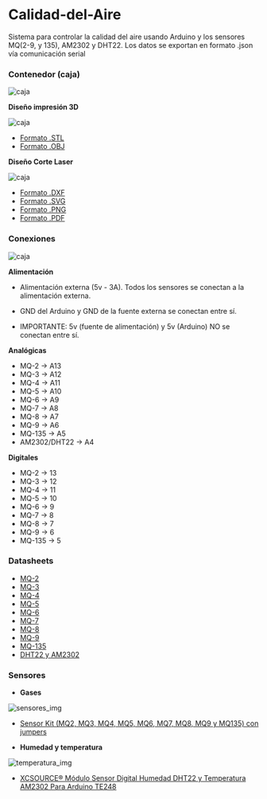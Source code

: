 # Calidad-del-Aire
Sistema para controlar la calidad del aire usando Arduino y los sensores MQ(2-9, y 135), AM2302 y DHT22. Los datos se exportan en formato .json vía comunicación serial

### Contenedor (caja)

![caja](caja/caja_concepto.jpg)

**Diseño impresión 3D**

![caja](caja/caja_3d_frontal.png)

- [Formato .STL](caja/caja_design.png)
- [Formato .OBJ](caja/caja_design.png)

**Diseño Corte Laser**

![caja](caja/caja_corte_laser_trasera.jpg)

- [Formato .DXF](caja/caja_design.dxf)
- [Formato .SVG](caja/caja_design.svg)
- [Formato .PNG](caja/caja_design.png)
- [Formato .PDF](caja/caja_design.pdf)


### Conexiones

![caja](caja/caja_concepto.jpg)

**Alimentación**

- Alimentación externa (5v - 3A). Todos los sensores se conectan a la alimentación externa.

- GND del Arduino y GND de la fuente externa se conectan entre sí.

- IMPORTANTE: 5v (fuente de alimentación) y 5v (Arduino) NO se conectan entre sí.

**Analógicas**

- MQ-2 -> A13
- MQ-3 -> A12
- MQ-4 -> A11
- MQ-5 -> A10
- MQ-6 -> A9
- MQ-7 -> A8
- MQ-8 -> A7
- MQ-9 -> A6
- MQ-135 -> A5
- AM2302/DHT22 -> A4

**Digitales**

- MQ-2 -> 13
- MQ-3 -> 12
- MQ-4 -> 11
- MQ-5 -> 10
- MQ-6 -> 9
- MQ-7 -> 8
- MQ-8 -> 7
- MQ-9 -> 6
- MQ-135 -> 5

### Datasheets

- [MQ-2](datasheets/MQ-2_datasheet.pdf)
- [MQ-3](datasheets/MQ-3_datasheet.pdf)
- [MQ-4](datasheets/MQ-4_datasheet.pdf)
- [MQ-5](datasheets/MQ-5_datasheet.pdf)
- [MQ-6](datasheets/MQ-6_datasheet.pdf)
- [MQ-7](datasheets/MQ-7_datasheet.pdf)
- [MQ-8](datasheets/MQ-8_datasheet.pdf)
- [MQ-9](datasheets/MQ-9_datasheet.pdf)
- [MQ-135](datasheets/MQ-135_datasheet.pdf)
- [DHT22 y AM2302](datasheets/DHT22_datasheet.pdf)

### Sensores

- **Gases**

![sensores_img](datasheets/sensores_amazon.jpg)

- [Sensor Kit (MQ2, MQ3, MQ4, MQ5, MQ6, MQ7, MQ8, MQ9 y MQ135) con jumpers](https://www.amazon.es/gp/product/B019GK4RNK)

- **Humedad y temperatura**

![temperatura_img](datasheets/temperatura_amazon.jpg)

- [XCSOURCE® Módulo Sensor Digital Humedad DHT22 y Temperatura AM2302 Para Arduino TE248](https://www.amazon.es/gp/product/B011U8GA40/)